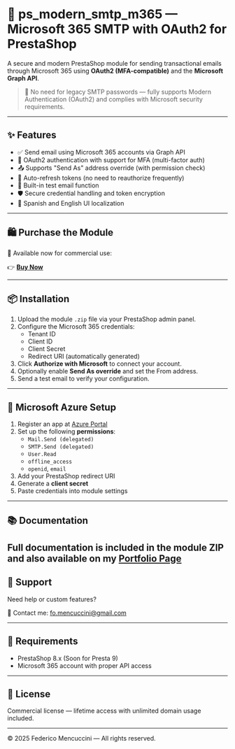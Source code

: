# 📧 ps_modern_smtp_m365 — Microsoft 365 SMTP with OAuth2 for PrestaShop

A secure and modern PrestaShop module for sending transactional emails through Microsoft 365 using **OAuth2 (MFA-compatible)** and the **Microsoft Graph API**.

> 🔐 No need for legacy SMTP passwords — fully supports Modern Authentication (OAuth2) and complies with Microsoft security requirements.

---

## ✨ Features

- ✅ Send email using Microsoft 365 accounts via Graph API
- 🔐 OAuth2 authentication with support for MFA (multi-factor auth)
- 📤 Supports "Send As" address override (with permission check)
- 🔄 Auto-refresh tokens (no need to reauthorize frequently)
- 🧪 Built-in test email function
- 🛡️ Secure credential handling and token encryption
- 💬 Spanish and English UI localization

---

## 🛍️ Purchase the Module

🎉 Available now for commercial use:

👉 **[Buy Now](https://payhip.com/b/VGn7b)**

---

## 📦 Installation

1. Upload the module `.zip` file via your PrestaShop admin panel.
2. Configure the Microsoft 365 credentials:
   - Tenant ID
   - Client ID
   - Client Secret
   - Redirect URI (automatically generated)
3. Click **Authorize with Microsoft** to connect your account.
4. Optionally enable **Send As override** and set the From address.
5. Send a test email to verify your configuration.

---

## 🔧 Microsoft Azure Setup

1. Register an app at [Azure Portal](https://portal.azure.com)
2. Set up the following **permissions**:
   - `Mail.Send (delegated)`
   - `SMTP.Send (delegated)`
   - `User.Read`
   - `offline_access`
   - `openid`, `email`
3. Add your PrestaShop redirect URI
4. Generate a **client secret**
5. Paste credentials into module settings

---

## 📚 Documentation

Full documentation is included in the module ZIP and also available on my [Portfolio Page](https://fomencuccini.tech/MyProjects/ModernSMTP.html#documentation)
---

## 🤝 Support

Need help or custom features?

📩 Contact me: [fo.mencuccini@gmail.com](mailto:fo.mencuccini@gmail.com)

---

## 📌 Requirements

- PrestaShop  8.x (Soon for Presta 9)
- Microsoft 365 account with proper API access

---

## 📃 License

Commercial license — lifetime access with unlimited domain usage included.

---

© 2025 Federico Mencuccini — All rights reserved.
